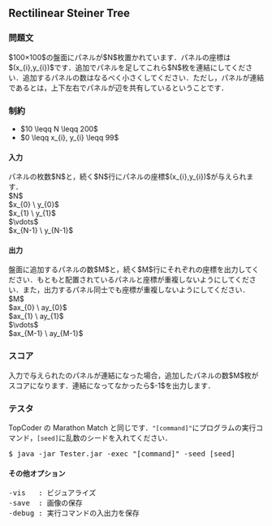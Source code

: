 <h2>Rectilinear Steiner Tree</h2>

<h3>問題文</h3>
$100×100$の盤面にパネルが$N$枚置かれています．パネルの座標は$(x_{i},y_{i})$です．追加でパネルを足してこれら$N$枚を連結にしてください．追加するパネルの数はなるべく小さくしてください．ただし，パネルが連結であるとは，上下左右でパネルが辺を共有しているということです．

<h3>制約</h3>
<ul>
<li>$10 \leqq N \leqq 200$</li>
<li>$0 \leqq x_{i}, y_{i} \leqq 99$</li>
</ul>

<h4>入力</h4>
パネルの枚数$N$と，続く$N$行にパネルの座標$(x_{i},y_{i})$が与えられます．
<div class = "iodata">
$N$<br>
$x_{0} \ y_{0}$<br>
$x_{1} \ y_{1}$<br>
$\vdots$<br>
$x_{N-1} \ y_{N-1}$<br>
</div>

<h4>出力</h4>
盤面に追加するパネルの数$M$と，続く$M$行にそれぞれの座標を出力してください．もともと配置されているパネルと座標が重複しないようにしてください．また，出力するパネル同士でも座標が重複しないようにしてください．
<div class = "iodata">
$M$<br>
$ax_{0} \ ay_{0}$<br>
$ax_{1} \ ay_{1}$<br>
$\vdots$<br>
$ax_{M-1} \ ay_{M-1}$<br>
</div>

<h3>スコア</h3>
入力で与えられたのパネルが連結になった場合，追加したパネルの数$M$枚がスコアになります．連結になってなかったら$-1$を出力します．

<h3>テスタ</h3>
TopCoder の Marathon Match と同じです．<code>"[command]"</code>にプログラムの実行コマンド，<code>[seed]</code>に乱数のシードを入れてください．
<div class = "iodata">
<pre>
$ java -jar Tester.jar -exec "[command]" -seed [seed]
</pre>
</div>

<h4>その他オプション</h4>
<pre>
-vis   : ビジュアライズ
-save  : 画像の保存
-debug : 実行コマンドの入出力を保存
</pre>
